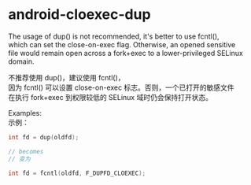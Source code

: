 # android-cloexec-dup

The usage of dup() is not recommended, it's better to use fcntl(),  
which can set the close-on-exec flag. Otherwise, an opened sensitive  
file would remain open across a fork+exec to a lower-privileged SELinux  
domain.

不推荐使用 dup()，建议使用 fcntl()，  
因为 fcntl() 可以设置 close-on-exec 标志。否则，一个已打开的敏感文件  
在执行 fork+exec 到权限较低的 SELinux 域时仍会保持打开状态。

Examples:  
示例：

```c++
int fd = dup(oldfd);

// becomes
// 变为

int fd = fcntl(oldfd, F_DUPFD_CLOEXEC);
```
